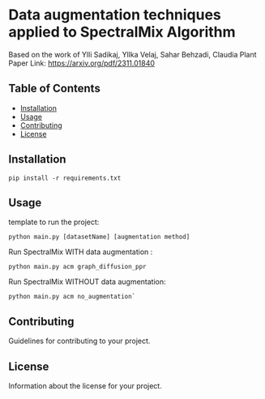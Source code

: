 # Data augmentation techniques applied to SpectralMix Algorithm

Based on the work of Ylli Sadikaj, Yllka Velaj, Sahar Behzadi, Claudia Plant
Paper Link: https://arxiv.org/pdf/2311.01840

## Table of Contents

- [Installation](#installation)
- [Usage](#usage)
- [Contributing](#contributing)
- [License](#license)

## Installation

```
pip install -r requirements.txt
```

## Usage

template to run the project:
```
python main.py [datasetName] [augmentation method]
```

Run SpectralMix WITH data augmentation : 
```
python main.py acm graph_diffusion_ppr
```

Run SpectralMix WITHOUT data augmentation:
```
python main.py acm no_augmentation`
```
## Contributing

Guidelines for contributing to your project.

## License

Information about the license for your project.
